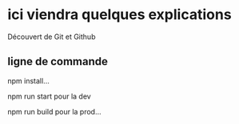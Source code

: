 # ici viendra quelques explications

Découvert de Git et Github

## ligne de commande

npm install…

npm run start pour la dev

npm run build pour la prod…

